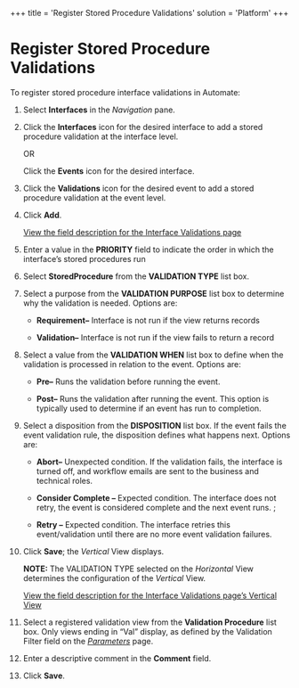 +++
title = 'Register Stored Procedure Validations'
solution = 'Platform'
+++

# Register Stored Procedure Validations

To register stored procedure interface validations in Automate:

1.  Select **Interfaces** in the *Navigation* pane.

2.  Click the **Interfaces** icon for the desired interface to add a
    stored procedure validation at the interface level.
    
    OR
    
    Click the **Events** icon for the desired interface.

3.  Click the **Validations** icon for the desired event to add a stored
    procedure validation at the event level.

4.  Click **Add**.
    
    [View the field description for the Interface Validations
    page](../Page_Desc/Interface_Validations)

5.  Enter a value in the **PRIORITY** field to indicate the order in
    which the interface’s stored procedures run

6.  Select **StoredProcedure** from the **VALIDATION TYPE** list box.

7.  Select a purpose from the **VALIDATION PURPOSE** list box to
    determine why the validation is needed. Options are:
    
      - **Requirement–** Interface is not run if the view returns
        records
    
      - **Validation–** Interface is not run if the view fails to return
        a record

8.  Select a value from the **VALIDATION WHEN** list box to define when
    the validation is processed in relation to the event. Options are:
    
      - **Pre–** Runs the validation before running the event.
    
      - **Post–** Runs the validation after running the event. This
        option is typically used to determine if an event has run to
        completion.

9.  Select a disposition from the **DISPOSITION** list box. If the event
    fails the event validation rule, the disposition defines what
    happens next. Options are:
    
      - **Abort–** Unexpected condition. If the validation fails, the
        interface is turned off, and workflow emails are sent to the
        business and technical roles.
    
      - **Consider Complete –** Expected condition. The interface does
        not retry, the event is considered complete and the next event
        runs. ;
    
      - **Retry –** Expected condition. The interface retries this
        event/validation until there are no more event validation
        failures.

10. Click **Save**; the *Vertical* View displays.
    
    **NOTE:** The VALIDATION TYPE selected on the *Horizontal* View
    determines the configuration of the *Vertical* View.
    
    [View the field description for the Interface Validations page’s
    Vertical
    View](../Page_Desc/Interface_Validations#InterfaceValidationsV)

11. Select a registered validation view from the **Validation
    Procedure** list box. Only views ending in “Val” display, as defined
    by the Validation Filter field on the
    *[Parameters](../Page_Desc/Parameters)* page.

12. Enter a descriptive comment in the **Comment** field.

13. Click **Save**.
